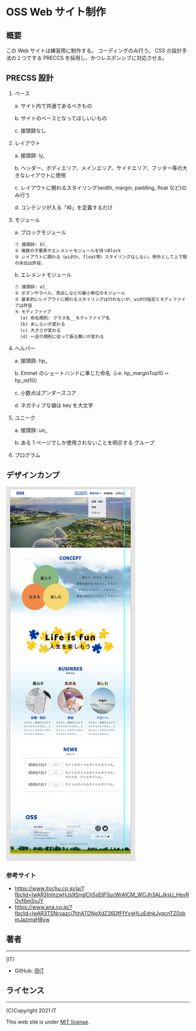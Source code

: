 # OSS Web サイト制作

## 概要

この Web サイトは練習用に制作する。
コーディングのみ行う。
CSS の設計手法の１つでする PRECCS を採用し、かつレスポンシブに対応させる。

## PRECSS 設計

1.  ベース

    a. サイト内で共通であるべきもの

    b. サイトのベースとなってほしいいもの

    c. 接頭辞なし

2.  レイアウト

    a. 接頭辞: ly\_

    b. ヘッダー、ボディエリア、メインエリア、サイドエリア、フッター等の大きなレイアウトに使用

    c. レイアウトに関わるスタイリング(width, margin, padding, float など)のみ行う

    d. コンテンツが入る「枠」を定義するだけ

3.  モジュール

    a. ブロックモジュール

        ① 接頭辞: bl_
        ② 複数の子要素やエレメントモジュールを持つBlock
        ③ レイアウトに関わる（width, float等）スタイリングはしない。例外として上下間の余白は許容。

    b. エレメントモジュール

        ① 接頭辞: el_
        ② ボタンやラベル、見出しなどの最小単位のモジュール
        ③ 基本的にレイアウトに関わるスタイリングは行わないが、width指定とモディファイアは許容
        ④ モディファイア
          (a) 命名規則: クラス名__モディファイア名
          (b) あしらいが変わる
          (c) 大きさが変わる
          (d) 一定の規則に従って振る舞いが変わる

4.  ヘルパー

    a. 接頭辞: hp\_

    b. Emmet のショートハンドに準じた命名（i.e. hp_marginTop10 ⇨ hp_mt10）

    c. 小数点はアンダースコア

    d. ネガティブな値は key を大文字

5.  ユニーク

    a. 接頭辞: un\_

    b. ある 1 ページでしか使用されないことを明示する
    グループ

6.  プログラム

## デザインカンプ

![Screenshot](images/oss_design.png)

### 参考サイト

- https://www.itochu.co.jp/ja/?fbclid=IwAR3InInzwHJs9SnglCh5sEtP3ucWrAICM_WCJh3ALJksU_HevROvf6mSyJY
- https://www.ana.co.jp/?fbclid=IwAR3TSNryazci7hhATDNgXdZ36DfFfYvgHLuEdnkJyqcnTZ0xbmJazmgHBvw

## 著者

---

[IT)

- GitHub: [@IT](https://github.com/Ikko-T)

## ライセンス

---

(C)Copyright 2021 IT

This web site is under [MIT license](https://en.wikipedia.org/wiki/MIT_License).

<!--

Name
====

Overview

## Description

## Demo

## VS.

## Requirement

## Usage

## Install

## Contribution

## Licence

[MIT](https://github.com/tcnksm/tool/blob/master/LICENCE)

## Author

[tcnksm](https://github.com/tcnksm)
-->
